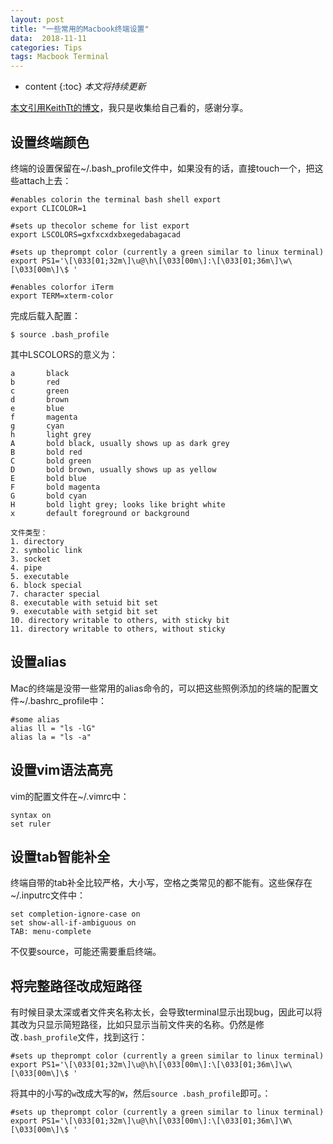 ```yaml
---
layout: post
title: "一些常用的Macbook终端设置"
data:  2018-11-11
categories: Tips
tags: Macbook Terminal
---
```


* content
{:toc}
*本文将持续更新*

[本文引用KeithTt的博文](https://www.cnblogs.com/keithtt/)，我只是收集给自己看的，感谢分享。

## 设置终端颜色

终端的设置保留在~/.bash_profile文件中，如果没有的话，直接touch一个，把这些attach上去：

```shell
#enables colorin the terminal bash shell export
export CLICOLOR=1

#sets up thecolor scheme for list export
export LSCOLORS=gxfxcxdxbxegedabagacad

#sets up theprompt color (currently a green similar to linux terminal)
export PS1='\[\033[01;32m\]\u@\h\[\033[00m\]:\[\033[01;36m\]\w\[\033[00m\]\$ '

#enables colorfor iTerm
export TERM=xterm-color
```

完成后载入配置：

```shell
$ source .bash_profile
```

其中LSCOLORS的意义为：

```shell
a       black
b       red
c       green
d       brown
e       blue
f       magenta
g       cyan
h       light grey
A       bold black, usually shows up as dark grey
B       bold red
C       bold green
D       bold brown, usually shows up as yellow
E       bold blue
F       bold magenta
G       bold cyan
H       bold light grey; looks like bright white
x       default foreground or background

文件类型：
1. directory
2. symbolic link
3. socket
4. pipe
5. executable
6. block special
7. character special
8. executable with setuid bit set
9. executable with setgid bit set
10. directory writable to others, with sticky bit
11. directory writable to others, without sticky

```

## 设置alias

Mac的终端是没带一些常用的alias命令的，可以把这些照例添加的终端的配置文件~/.bashrc_profile中：

```shell
#some alias
alias ll = "ls -lG"
alias la = "ls -a"
```

## 设置vim语法高亮

vim的配置文件在~/.vimrc中：

```shell
syntax on
set ruler
```

## 设置tab智能补全

终端自带的tab补全比较严格，大小写，空格之类常见的都不能有。这些保存在~/.inputrc文件中：

```shell
set completion-ignore-case on
set show-all-if-ambiguous on
TAB: menu-complete
```

不仅要source，可能还需要重启终端。

## 将完整路径改成短路径
有时候目录太深或者文件夹名称太长，会导致terminal显示出现bug，因此可以将其改为只显示简短路径，比如只显示当前文件夹的名称。仍然是修改`.bash_profile`文件，找到这行：

```shell
#sets up theprompt color (currently a green similar to linux terminal)
export PS1='\[\033[01;32m\]\u@\h\[\033[00m\]:\[\033[01;36m\]\w\[\033[00m\]\$ '
```
将其中的小写的`w`改成大写的`W`，然后`source .bash_profile`即可。：

```shell
#sets up theprompt color (currently a green similar to linux terminal)
export PS1='\[\033[01;32m\]\u@\h\[\033[00m\]:\[\033[01;36m\]\W\[\033[00m\]\$ '
```


